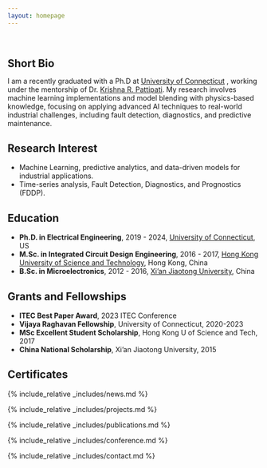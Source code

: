 ```yaml
---
layout: homepage
---
```


<h1 id="about-me"></h1>

<h2 style="margin: 60px 0px 10px;">Short Bio</h2>

I am a recently graduated with a Ph.D at [University of Connecticut](https://uconn.edu/) , working under the mentorship of Dr. [Krishna R. Pattipati](https://www.ee.uconn.edu/krishna-r-pattipati/). My research involves machine learning implementations and model blending with physics-based knowledge, focusing on applying advanced AI techniques to real-world industrial challenges, including fault detection, diagnostics, and predictive maintenance.

## Research Interest

- Machine Learning, predictive analytics, and data-driven models for industrial applications.
- Time-series analysis, Fault Detection, Diagnostics, and Prognostics (FDDP).

## Education
- **Ph.D. in Electrical Engineering**, 2019 - 2024, [University of Connecticut](https://uconn.edu/), US
- **M.Sc. in Integrated Circuit Design Engineering**, 2016 - 2017, [Hong Kong University of Science and Technology](https://hkust.edu.hk/), Hong Kong, China
- **B.Sc. in Microelectronics**, 2012 - 2016, [Xi’an Jiaotong University](https://www.xjtu.edu.cn/), China


## Grants and Fellowships
- **ITEC Best Paper Award**, 2023 ITEC Conference
- **Vijaya Raghavan Fellowship**, University of Connecticut, 2020-2023
- **MSc Excellent Student Scholarship**, Hong Kong U of Science and Tech, 2017
- **China National Scholarship**, Xi’an Jiaotong University, 2015


## Certificates

<div data-iframe-width="150" data-iframe-height="270" data-share-badge-id="343635de-7d0f-43ea-922d-432566a4b1e5" data-share-badge-host="https://www.credly.com"></div><script type="text/javascript" async src="//cdn.credly.com/assets/utilities/embed.js"></script>

{% include_relative _includes/news.md %}

{% include_relative _includes/projects.md %}

{% include_relative _includes/publications.md %}

{% include_relative _includes/conference.md %}

{% include_relative _includes/contact.md %}
